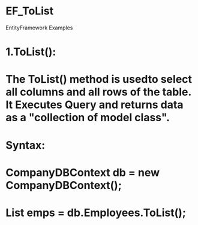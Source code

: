 # EF_ToList
EntityFramework Examples

# 1.ToList():
# The ToList() method is usedto select all columns and all rows of the table. It Executes Query and returns data as a "collection of model class".
# Syntax:

# CompanyDBContext db = new CompanyDBContext();
# List<Employee> emps = db.Employees.ToList();
